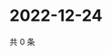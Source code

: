 # 2022-12-24

共 0 条

<!-- BEGIN WEIBO -->
<!-- 最后更新时间 Sat Dec 24 2022 11:14:48 GMT+0800 (China Standard Time) -->

<!-- END WEIBO -->

